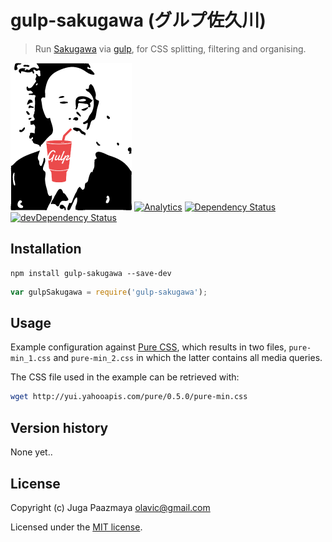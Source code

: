 # gulp-sakugawa (グルプ佐久川)

> Run [Sakugawa](https://github.com/paazmaya/sakugawa "CSS splitter, filter and organiser")
> via [gulp](http://gulpjs.com/ "The streaming build system"), for CSS splitting, filtering and organising.

![Mr Sakugawa enjoying the taste of gulp](./logo.png)
[![Analytics](https://ga-beacon.appspot.com/UA-2643697-15/gulp-sakugawa/index)](https://github.com/igrigorik/ga-beacon)
[![Dependency Status](https://david-dm.org/paazmaya/gulp-sakugawa.svg)](https://david-dm.org/paazmaya/gulp-sakugawa)
[![devDependency Status](https://david-dm.org/paazmaya/gulp-sakugawa/dev-status.svg)](https://david-dm.org/paazmaya/gulp-sakugawa#info=devDependencies)


## Installation

```shell
npm install gulp-sakugawa --save-dev
```

```js
var gulpSakugawa = require('gulp-sakugawa');
```

## Usage

Example configuration against [Pure CSS](http://purecss.io/ "A set of small, responsive CSS modules that you can use in every web project"),
which results in two files, `pure-min_1.css` and `pure-min_2.css` in which the latter
contains all media queries.


The CSS file used in the example can be retrieved with:

```sh
wget http://yui.yahooapis.com/pure/0.5.0/pure-min.css
```

## Version history

None yet..

## License

Copyright (c) Juga Paazmaya <olavic@gmail.com>

Licensed under the [MIT license](LICENSE).
